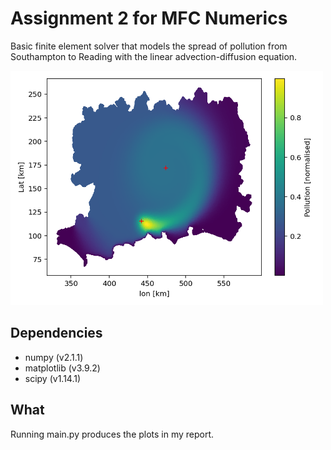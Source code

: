 # Assignment 2 for MFC Numerics
Basic finite element solver that models the spread of pollution from Southampton to Reading with the linear advection-diffusion equation.

<img src="Plots/cycloneResults.png" alt="solution" width="500"/>

## Dependencies
* numpy (v2.1.1)
* matplotlib (v3.9.2)
* scipy (v1.14.1)

## What
Running main.py produces the plots in my report. 